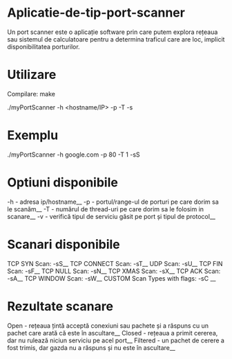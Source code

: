 # Aplicatie-de-tip-port-scanner

Un port scanner este o aplicație software prin care putem explora rețeaua sau sistemul de calculatoare pentru a determina traficul care are loc, implicit disponibilitatea porturilor.

# Utilizare
Compilare: make

./myPortScanner   -h   <hostname/IP>  -p  <range porturi>  -T  <nr threaduri>  -s<scan type>
# Exemplu
./myPortScanner   -h   google.com  -p  80  -T  1  -sS

# Optiuni disponibile
-h   -  adresa ip/hostname__
-p   -  portul/range-ul de porturi pe care dorim sa le scanăm__
-T   -  numărul de thread-uri pe care dorim sa le folosim in scanare__
-v   -  verifică tipul de serviciu găsit pe port și tipul de protocol__

# Scanari disponibile
  TCP SYN Scan: -sS__
  TCP CONNECT Scan: -sT__
  UDP Scan: -sU__
  TCP FIN Scan: -sF__
  TCP NULL Scan: -sN__
  TCP XMAS Scan: -sX__
  TCP ACK Scan: -sA__
  TCP WINDOW Scan: -sW__
  CUSTOM Scan Types with flags: -sC <SYNACKURGFINPSHRST>__

  # Rezultate scanare
Open 	- rețeaua țintă acceptă conexiuni sau pachete și a răspuns cu un pachet care arată că este în ascultare__
Closed 	- rețeaua a primit cererea, dar nu rulează niciun serviciu pe acel port__
Filtered 	- un pachet de cerere a fost trimis, dar gazda nu a răspuns și nu este în ascultare__
